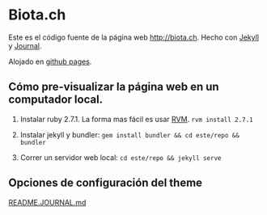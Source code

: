 # Biota.ch

Este es el código fuente de la página web http://biota.ch. Hecho con [Jekyll](https://jekyllrb.com) y [Journal](https://jekyllthemes.io/theme/journal-personal-jekyll-theme). 

Alojado en [github pages](https://github.com/rvega/biota.ch/).

## Cómo pre-visualizar la página web en un computador local.

1. Instalar ruby 2.7.1. La forma mas fácil es usar [RVM](https://rvm.io/). `rvm install 2.7.1`

2. Instalar jekyll y bundler: `gem install bundler && cd este/repo && bundler`

3. Correr un servidor web local: `cd este/repo && jekyll serve`

## Opciones de configuración del theme

[README.JOURNAL.md](README.JOURNAL.md)


